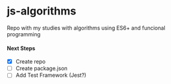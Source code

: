 # js-algorithms
Repo with my studies with algorithms using ES6+ and funcional programming

#### Next Steps

- [X] Create repo
- [ ] Create package.json
- [ ] Add Test Framework (Jest?) 
